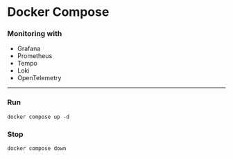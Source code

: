 # Docker Compose
### Monitoring with 
- Grafana
- Prometheus
- Tempo
- Loki
- OpenTelemetry
---
### Run
```
docker compose up -d
```
### Stop
```
docker compose down
```
